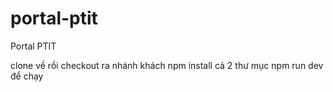 # portal-ptit
Portal PTIT

clone về rồi checkout  ra  nhánh khách
npm install cả 2 thư mục
npm run dev để chạy
